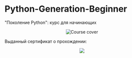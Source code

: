 # Python-Generation-Beginner

"Поколение Python": курс для начинающих
<p align="center">
    <img class="course-card__cover" alt="Course cover" src="https://cdn.stepik.net/media/cache/images/courses/58852/cover_VKXNCa8/1041d1e78ecc504952ef0058071ef02c.png">
</p>

Выданный сертификат о прохождении:

<p align="center">
    <a href="https://stepik.org/cert/2147523">
        <img src="https://stepik.org/certificate/38c2b23c5131e96e93d3b0034543b9f82b4b4523.png?resolution=low">
    </a>
</p>
